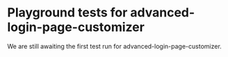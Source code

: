 # Playground tests for advanced-login-page-customizer
We are still awaiting the first test run for advanced-login-page-customizer.
